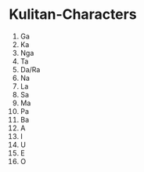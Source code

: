 # Kulitan-Characters


1. Ga
2. Ka
3. Nga
4. Ta
5. Da/Ra
6. Na
7. La
8. Sa
9. Ma
10. Pa
11. Ba
12. A
13. I
14. U
15. E
16. O

